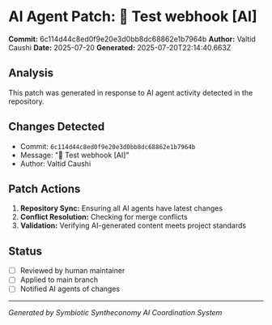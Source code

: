 # AI Agent Patch: 🤖 Test webhook [AI]

**Commit:** 6c114d44c8ed0f9e20e3d0bb8dc68862e1b7964b
**Author:** Valtid Caushi
**Date:** 2025-07-20
**Generated:** 2025-07-20T22:14:40.663Z

## Analysis

This patch was generated in response to AI agent activity detected in the repository.

## Changes Detected

- Commit: `6c114d44c8ed0f9e20e3d0bb8dc68862e1b7964b`
- Message: "🤖 Test webhook [AI]"
- Author: Valtid Caushi

## Patch Actions

1. **Repository Sync:** Ensuring all AI agents have latest changes
2. **Conflict Resolution:** Checking for merge conflicts
3. **Validation:** Verifying AI-generated content meets project standards

## Status

- [ ] Reviewed by human maintainer
- [ ] Applied to main branch
- [ ] Notified AI agents of changes

---
*Generated by Symbiotic Syntheconomy AI Coordination System*
